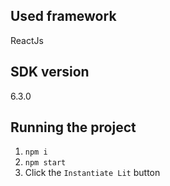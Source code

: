 ## Used framework
ReactJs

## SDK version
6.3.0

## Running the project
1. `npm i`
2. `npm start`
3. Click the `Instantiate Lit` button
